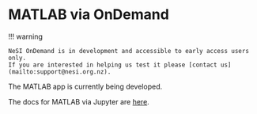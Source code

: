 # MATLAB via OnDemand

!!! warning

    NeSI OnDemand is in development and accessible to early access users only.
    If you are interested in helping us test it please [contact us](mailto:support@nesi.org.nz).

The MATLAB app is currently being developed.

The docs for MATLAB via Jupyter are [here](MATLAB_via_Jupyter_on_NeSI.md).
